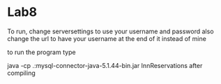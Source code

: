 # Lab8

To run, change serversettings to use your username and password
also change the url to have your username at the end of it instead of mine

to run the program
type

java -cp .:mysql-connector-java-5.1.44-bin.jar InnReservations
after compiling
